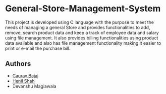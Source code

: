 # General-Store-Management-System

This project is developed using C language with the purpose to meet the needs of managing a general Store and provides functionalities to add, remove, search product data and keep a track of employee data and salary using file management. It also provides billing functionalities using product data available and also has file management functionality making it easier to print or e-mail the purchase bill.

## Authors

- [Gaurav Bajaj](https://github.com/gauravbajaj27)
- [Henil Shah](https://github.com/Henil-747)
- Devanshu Magiawala
